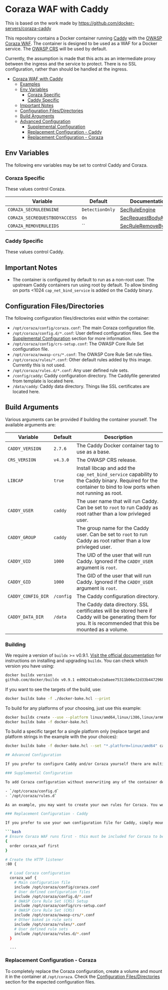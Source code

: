 # Coraza WAF with Caddy

This is based on the work made by https://github.com/docker-servers/coraza-caddy

This repository contains a Docker container running [Caddy](https://caddyserver.com/) with the [OWASP Coraza WAF](https://coraza.io/). The container is designed to be used as a WAF for a Docker service. The [OWASP CRS](https://github.com/coreruleset/coreruleset) will be used by default.

Currently, the assumption is made that this acts as an intermediate proxy between the ingress and the service to protect. There is no SSL configuration, rather than should be handled at the ingress.

- [Coraza WAF with Caddy](#coraza-waf-with-caddy)
  - [Examples](#examples)
  - [Env Variables](#env-variables)
    - [Coraza Specific](#coraza-specific)
    - [Caddy Specific](#caddy-specific)
  - [Important Notes](#important-notes)
  - [Configuration Files/Directories](#configuration-filesdirectories)
  - [Build Arguments](#build-arguments)
  - [Advanced Configuration](#advanced-configuration)
    - [Supplemental Configuration](#supplemental-configuration)
    - [Replacement Configuration - Caddy](#replacement-configuration---caddy)
    - [Replacement Configuration - Coraza](#replacement-configuration---coraza)

## Env Variables

The following env variables may be set to control Caddy and Coraza.

### Coraza Specific

These values control Coraza.

| Variable                      | Default         | Documentation                                                                                                       |
| ----------------------------- | --------------- | ------------------------------------------------------------------------------------------------------------------- |
| `CORAZA_SECRULEENGINE`        | `DetectionOnly` | [SecRuleEngine](https://github.com/SpiderLabs/ModSecurity/wiki/Reference-Manual-(v2.x)#SecRuleEngine)               |
| `CORAZA_SECREQUESTBODYACCESS` | `On`            | [SecRequestBodyAccess](https://github.com/SpiderLabs/ModSecurity/wiki/Reference-Manual-(v2.x)#SecRequestBodyAccess) |
| `CORAZA_REMOVERULEIDS`        | ``              | [SecRuleRemoveById](https://github.com/SpiderLabs/ModSecurity/wiki/Reference-Manual-(v2.x)#secruleremovebyid)       |

### Caddy Specific

These values control Caddy.

## Important Notes

- The container is configured by default to run as a non-root user. The upstream Caddy containers run using root by default. To allow binding on ports <1024 `cap_net_bind_service` is added on the Caddy binary.

## Configuration Files/Directories

The following configuration files/directories exist within the container:

- `/opt/coraza/config/coraza.conf`: The main Coraza configuration file.
- `/opt/coraza/config.d/*.conf`: User defined configuration files. See the [Supplemental Configuration](#supplemental-configuration) section for more information.
- `/opt/coraza/config/crs-setup.conf`: The OWASP Core Rule Set configuration file.
- `/opt/coraza/owasp-crs/*.conf`: The OWASP Core Rule Set rule files.
- `/opt/coraza/rules/*.conf`: Other default rules added by this image. Currently this is not used.
- `/opt/coraza/rules.d/*.conf`: Any user defined rule sets.
- `/config/caddy`: Caddy configuration directory. The Caddyfile generated from template is located here.
- `/data/caddy`: Caddy data directory. Things like SSL certificates are located here.

## Build Arguments

Various arguments can be provided if building the container yourself. The available arguments are:

| Variable           | Default      | Description                                                                                                                                                  |
| ------------------ | ------------ | ------------------------------------------------------------------------------------------------------------------------------------------------------------ |
| `CADDY_VERSION`    | `2.7.6`      | The Caddy Docker container tag to use as a base.                                                                                                             |
| `CRS_VERSION`      | `v4.3.0`     | The OWASP CRS release.                                                                                                                                       |
| `LIBCAP`           | `true`       | Install libcap and add the `cap_net_bind_service` capability to the Caddy binary. Required for the container to bind to low ports when not running as root.  |
| `CADDY_USER`       | `caddy`      | The user name that will run Caddy. Can be set to `root` to run Caddy as root rather than a low privleged user.                                               |
| `CADDY_GROUP`      | `caddy`      | The group name for the Caddy user. Can be set to `root` to run Caddy as root rather than a low privleged user.                                               |
| `CADDY_UID`        | `1000`       | The UID of the user that will run Caddy. Ignored if the `CADDY_USER` argument is `root`.                                                                     |
| `CADDY_GID`        | `1000`       | The GID of the user that will run Caddy. Ignored if the `CADDY_USER` argument is `root`.                                                                     |
| `CADDY_CONFIG_DIR` | `/config`    | The Caddy configuration directory.                                                                                                                           |
| `CADDY_DATA_DIR`   | `/data`      | The Caddy data directory. SSL certificates will be stored here if Caddy will be generating them for you. It is recommended that this be mounted as a volume. |

### Building

We require a version of `buildx` >= v0.9.1. [Visit the official documentation](https://docs.docker.com/build/architecture/#install-buildx) for instructions on installing and upgrading `buildx`. You can check which version you have using:

```bash
docker buildx version
github.com/docker/buildx v0.9.1 ed00243a0ce2a0aee75311b06e32d33b44729689
```

If you want to see the targets of the build, use:

```bash
docker buildx bake -f ./docker-bake.hcl --print
```

To build for any platforms of your choosing, just use this example:

```bash
docker buildx create --use --platform linux/amd64,linux/i386,linux/arm64,linux/arm/v7
docker buildx bake -f docker-bake.hcl
```

To build a specific target for a single platform only (replace target and platform strings in the example with the your choices):

```bash
docker buildx bake -f docker-bake.hcl --set "*.platform=linux/amd64" caddy-alpine

## Advanced Configuration

If you prefer to configure Caddy and/or Coraza yourself there are multiple options.

### Supplemental Configuration

To add Coraza configuration without overwriting any of the container default configurations, `*.conf` files are loaded from these directories:

- `/opt/coraza/config.d`
- `/opt/coraza/rules.d`

As an example, you may want to create your own rules for Coraza. You would create a volume and mount it in the container at `/opt/coraza/rules.d`; the rules will then be loaded on server start automatically.

### Replacement Configuration - Caddy

If you prefer to use your own configuration file for Caddy, simply mount the configuration file as `/config/caddy/Caddyfile` or mount a volume at `/config/Caddy` with a `Caddyfile` inside. You will need to add the relevant Coraza configuration to Caddy yourself if you choose this option. The bare minimum recommended configuration is:

```bash
# Ensure Coraza WAF runs first - this must be included for Coraza to be working
{
  order coraza_waf first
}

# Create the HTTP listener
:80 {

  # Load Coraza configuration
  coraza_waf {
    # Main configuration file
    include /opt/coraza/config/coraza.conf
    # User defined configuration files
    include /opt/coraza/config.d/*.conf
    # OWASP Core Rule Set (CRS) Setup
    include /opt/coraza/config/crs-setup.conf
    # OWASP Core Rule Set (CRS)
    include /opt/coraza/owasp-crs/*.conf
    # Other baked in rule sets
    include /opt/coraza/rules/*.conf
    # User defined rule sets
    include /opt/coraza/rules.d/*.conf
  }

  ...
```

### Replacement Configuration - Coraza

To completely replace the Coraza configuration, create a volume and mount it in the container at `/opt/coraza`. Check the [Configuration Files/Directories](#configuration-filesdirectories) section for the expected configuration files.
